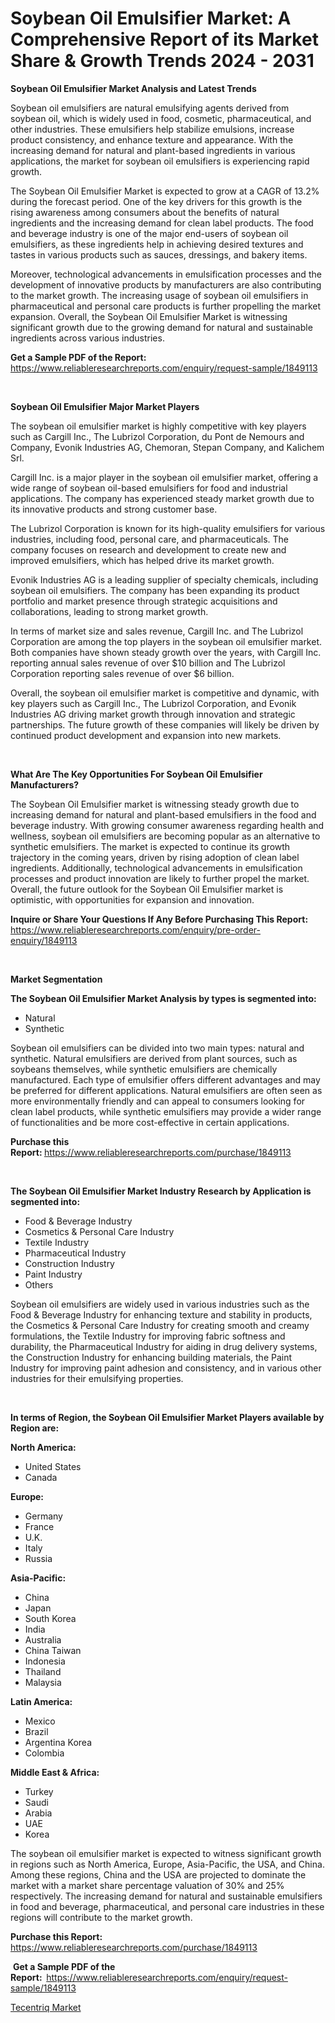 <p><h1>Soybean Oil Emulsifier Market: A Comprehensive Report of its Market Share & Growth Trends 2024 - 2031</h1></p><p><strong>Soybean Oil Emulsifier Market Analysis and Latest Trends</strong></p>
<p><p>Soybean oil emulsifiers are natural emulsifying agents derived from soybean oil, which is widely used in food, cosmetic, pharmaceutical, and other industries. These emulsifiers help stabilize emulsions, increase product consistency, and enhance texture and appearance. With the increasing demand for natural and plant-based ingredients in various applications, the market for soybean oil emulsifiers is experiencing rapid growth.</p><p>The Soybean Oil Emulsifier Market is expected to grow at a CAGR of 13.2% during the forecast period. One of the key drivers for this growth is the rising awareness among consumers about the benefits of natural ingredients and the increasing demand for clean label products. The food and beverage industry is one of the major end-users of soybean oil emulsifiers, as these ingredients help in achieving desired textures and tastes in various products such as sauces, dressings, and bakery items.</p><p>Moreover, technological advancements in emulsification processes and the development of innovative products by manufacturers are also contributing to the market growth. The increasing usage of soybean oil emulsifiers in pharmaceutical and personal care products is further propelling the market expansion. Overall, the Soybean Oil Emulsifier Market is witnessing significant growth due to the growing demand for natural and sustainable ingredients across various industries.</p></p>
<p><strong>Get a Sample PDF of the Report:&nbsp;</strong> <a href="https://www.reliableresearchreports.com/enquiry/request-sample/1849113">https://www.reliableresearchreports.com/enquiry/request-sample/1849113</a></p>
<p>&nbsp;</p>
<p><strong>Soybean Oil Emulsifier Major Market Players</strong></p>
<p><p>The soybean oil emulsifier market is highly competitive with key players such as Cargill Inc., The Lubrizol Corporation, du Pont de Nemours and Company, Evonik Industries AG, Chemoran, Stepan Company, and Kalichem Srl. </p><p>Cargill Inc. is a major player in the soybean oil emulsifier market, offering a wide range of soybean oil-based emulsifiers for food and industrial applications. The company has experienced steady market growth due to its innovative products and strong customer base.</p><p>The Lubrizol Corporation is known for its high-quality emulsifiers for various industries, including food, personal care, and pharmaceuticals. The company focuses on research and development to create new and improved emulsifiers, which has helped drive its market growth.</p><p>Evonik Industries AG is a leading supplier of specialty chemicals, including soybean oil emulsifiers. The company has been expanding its product portfolio and market presence through strategic acquisitions and collaborations, leading to strong market growth.</p><p>In terms of market size and sales revenue, Cargill Inc. and The Lubrizol Corporation are among the top players in the soybean oil emulsifier market. Both companies have shown steady growth over the years, with Cargill Inc. reporting annual sales revenue of over $10 billion and The Lubrizol Corporation reporting sales revenue of over $6 billion.</p><p>Overall, the soybean oil emulsifier market is competitive and dynamic, with key players such as Cargill Inc., The Lubrizol Corporation, and Evonik Industries AG driving market growth through innovation and strategic partnerships. The future growth of these companies will likely be driven by continued product development and expansion into new markets.</p></p>
<p>&nbsp;</p>
<p><strong>What Are The Key Opportunities For Soybean Oil Emulsifier Manufacturers?</strong></p>
<p><p>The Soybean Oil Emulsifier market is witnessing steady growth due to increasing demand for natural and plant-based emulsifiers in the food and beverage industry. With growing consumer awareness regarding health and wellness, soybean oil emulsifiers are becoming popular as an alternative to synthetic emulsifiers. The market is expected to continue its growth trajectory in the coming years, driven by rising adoption of clean label ingredients. Additionally, technological advancements in emulsification processes and product innovation are likely to further propel the market. Overall, the future outlook for the Soybean Oil Emulsifier market is optimistic, with opportunities for expansion and innovation.</p></p>
<p><strong>Inquire or Share Your Questions If Any Before Purchasing This Report:</strong> <a href="https://www.reliableresearchreports.com/enquiry/pre-order-enquiry/1849113">https://www.reliableresearchreports.com/enquiry/pre-order-enquiry/1849113</a></p>
<p>&nbsp;</p>
<p><strong>Market Segmentation</strong></p>
<p><strong>The Soybean Oil Emulsifier Market Analysis by types is segmented into:</strong></p>
<p><ul><li>Natural</li><li>Synthetic</li></ul></p>
<p><p>Soybean oil emulsifiers can be divided into two main types: natural and synthetic. Natural emulsifiers are derived from plant sources, such as soybeans themselves, while synthetic emulsifiers are chemically manufactured. Each type of emulsifier offers different advantages and may be preferred for different applications. Natural emulsifiers are often seen as more environmentally friendly and can appeal to consumers looking for clean label products, while synthetic emulsifiers may provide a wider range of functionalities and be more cost-effective in certain applications.</p></p>
<p><strong>Purchase this Report:&nbsp;</strong><a href="https://www.reliableresearchreports.com/purchase/1849113">https://www.reliableresearchreports.com/purchase/1849113</a></p>
<p>&nbsp;</p>
<p><strong>The Soybean Oil Emulsifier Market Industry Research by Application is segmented into:</strong></p>
<p><ul><li>Food & Beverage Industry</li><li>Cosmetics & Personal Care Industry</li><li>Textile Industry</li><li>Pharmaceutical Industry</li><li>Construction Industry</li><li>Paint Industry</li><li>Others</li></ul></p>
<p><p>Soybean oil emulsifiers are widely used in various industries such as the Food & Beverage Industry for enhancing texture and stability in products, the Cosmetics & Personal Care Industry for creating smooth and creamy formulations, the Textile Industry for improving fabric softness and durability, the Pharmaceutical Industry for aiding in drug delivery systems, the Construction Industry for enhancing building materials, the Paint Industry for improving paint adhesion and consistency, and in various other industries for their emulsifying properties.</p></p>
<p>&nbsp;</p>
<p><strong>In terms of Region, the Soybean Oil Emulsifier Market Players available by Region are:</strong></p>
<p>
    <p> <strong> North America: </strong>
        <ul>
            <li>United States</li>
            <li>Canada</li>
        </ul>
        </p> 
    <p> <strong> Europe: </strong>
        <ul>
            <li>Germany</li>
            <li>France</li>
            <li>U.K.</li>
            <li>Italy</li>
            <li>Russia</li>
        </ul>
        </p> 
    <p> <strong> Asia-Pacific: </strong>
        <ul>
            <li>China</li>
            <li>Japan</li>
            <li>South Korea</li>
            <li>India</li>
            <li>Australia</li>
            <li>China Taiwan</li>
            <li>Indonesia</li>
            <li>Thailand</li>
            <li>Malaysia</li>
        </ul>
        </p> 
    <p> <strong> Latin America: </strong>
        <ul>
            <li>Mexico</li>
            <li>Brazil</li>
            <li>Argentina Korea</li>
            <li>Colombia</li>
        </ul>
        </p> 
    <p> <strong> Middle East & Africa: </strong>
        <ul>
            <li>Turkey</li>
            <li>Saudi</li>
            <li>Arabia</li>
            <li>UAE</li>
            <li>Korea</li>
        </ul>
    </p>
    </p>
<p><p>The soybean oil emulsifier market is expected to witness significant growth in regions such as North America, Europe, Asia-Pacific, the USA, and China. Among these regions, China and the USA are projected to dominate the market with a market share percentage valuation of 30% and 25% respectively. The increasing demand for natural and sustainable emulsifiers in food and beverage, pharmaceutical, and personal care industries in these regions will contribute to the market growth.</p></p>
<p><strong>Purchase this Report: </strong><a href="https://www.reliableresearchreports.com/purchase/1849113">https://www.reliableresearchreports.com/purchase/1849113</a></p>
<p>&nbsp;<strong>Get a Sample PDF of the Report:&nbsp;&nbsp;</strong><a href="https://www.reliableresearchreports.com/enquiry/request-sample/1849113">https://www.reliableresearchreports.com/enquiry/request-sample/1849113</a></p>
<p><strong></strong></p>
<p><p><a href="https://copper-carbon-84f.notion.site/Tecentriq-Market-Centers-on-Aspects-such-as-Market-Growth-Market-Share-Market-Opportunity-and-Pro-d1285944576040c4a0c32ee7ff5627d0">Tecentriq Market</a></p></p>